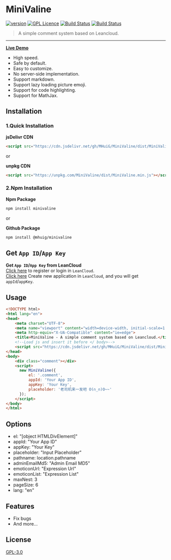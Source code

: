 # MiniValine
[![version](https://img.shields.io/github/release/MHuiG/MiniValine.svg?style=flat-square)](https://github.com/MHuiG/Valine/releases) [![GPL Licence](https://cdn.jsdelivr.net/gh/MHuiG/imgbed/github/gpl.svg)](https://opensource.org/licenses/GPL-3.0/) [![Build Status](https://travis-ci.com/MHuiG/MiniValine.svg?branch=master)](https://travis-ci.com/MHuiG/MiniValine) [![Build Status](https://github.com/MHuiG/MiniValine/workflows/Node.js%20CI/badge.svg)](https://github.com/MHuiG/MiniValine/actions)
> A simple comment system based on Leancloud.  
------------------------------
**[Live Demo](https://mhuig.github.io/MiniValine/index.html)**

- High speed.
- Safe by default.
- Easy to customize.
- No server-side implementation.
- Support markdown.
- Support lazy loading picture emoji.
- Support for code highlighting.
- Support for MathJax.

## Installation

### **1.Quick Installation**

**jsDelivr CDN**
```html
<script src="https://cdn.jsdelivr.net/gh/MHuiG/MiniValine/dist/MiniValine.min.js"></script>
```

or

**unpkg CDN**
```html
<script src="https://unpkg.com/MiniValine/dist/MiniValine.min.js"></script>
```

### **2.Npm Installation**
**Npm Package**
```bash
npm install minivaline
```

or

**Github Package**
```bash
npm install @mhuig/minivaline
```

## Get `App ID`/`App Key`
**Get `App ID`/`App Key` from LeanCloud**  
[Click here](https://leancloud.cn/dashboard/login.html#/signup) to register or login in `LeanCloud`.  
[Click here](https://leancloud.cn/dashboard/applist.html#/newapp) Create new application in `LeanCloud`, and you will get `appId`/`appKey`.

## Usage
```html
<!DOCTYPE html>
<html lang="en">
<head>
    <meta charset="UTF-8">
    <meta name="viewport" content="width=device-width, initial-scale=1.0">
    <meta http-equiv="X-UA-Compatible" content="ie=edge">
    <title>MiniValine - A simple comment system based on Leancloud.</title>
    <!--Load js and insert it before </ body>-->
    <script src="https://cdn.jsdelivr.net/gh/MHuiG/MiniValine/dist/MiniValine.min.js"></script>
</head>
<body>
    <div class="comment"></div>
    <script>
      new MiniValine({
          el: '.comment',
          appId: 'Your App ID',
          appKey: 'Your Key',
          placeholder: '老司机来一发吧 O(∩_∩)O~~'
      });
    </script>
</body>
</html>
```
## Options

- el: "[object HTMLDivElement]"
- appId: "Your App ID"
- appKey: "Your Key"
- placeholder: "Input Placeholder"
- pathname: location.pathname
- adminEmailMd5: "Admin Email MD5"
- emoticonUrl: "Expression Url"
- emoticonList: "Expression List"
- maxNest: 3
- pageSize: 6
- lang: "en"

## Features
- Fix bugs
- And more...

## License

[GPL-3.0](https://github.com/MHuiG/MiniValine/blob/master/LICENSE)
